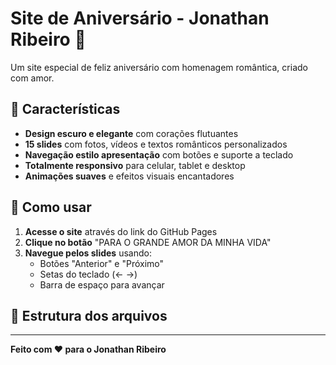 # Site de Aniversário - Jonathan Ribeiro 🎉

Um site especial de feliz aniversário com homenagem romântica, criado com amor.

## 🌟 Características

- **Design escuro e elegante** com corações flutuantes
- **15 slides** com fotos, vídeos e textos românticos personalizados
- **Navegação estilo apresentação** com botões e suporte a teclado
- **Totalmente responsivo** para celular, tablet e desktop
- **Animações suaves** e efeitos visuais encantadores

## 🚀 Como usar

1. **Acesse o site** através do link do GitHub Pages
2. **Clique no botão** "PARA O GRANDE AMOR DA MINHA VIDA"
3. **Navegue pelos slides** usando:
   - Botões "Anterior" e "Próximo"
   - Setas do teclado (← →)
   - Barra de espaço para avançar

## 📁 Estrutura dos arquivos



---

**Feito com ❤️ para o Jonathan Ribeiro**

